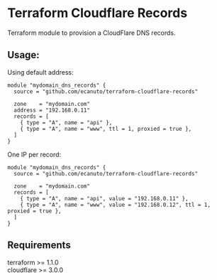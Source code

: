 # Terraform Cloudflare Records

Terraform module to provision a CloudFlare DNS records.

## Usage:

Using default address:

```hcl
module "mydomain_dns_records" {
  source = "github.com/ecanuto/terraform-cloudflare-records"

  zone    = "mydomain.com"
  address = "192.168.0.11"
  records = [
    { type = "A", name = "api" },
    { type = "A", name = "www", ttl = 1, proxied = true },
  ]
}
```

One IP per record:

```hcl
module "mydomain_dns_records" {
  source = "github.com/ecanuto/terraform-cloudflare-records"

  zone    = "mydomain.com"
  records = [
    { type = "A", name = "api", value = "192.168.0.11" },
    { type = "A", name = "www", value = "192.168.0.12", ttl = 1, proxied = true },
  ]
}
```

## Requirements

terraform >= 1.1.0  
cloudflare >= 3.0.0
